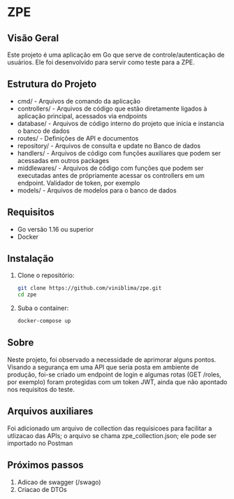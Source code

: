 # ZPE

## Visão Geral

Este projeto é uma aplicação em Go que serve de controle/autenticação de usuários. Ele foi desenvolvido para servir como teste para a ZPE.

## Estrutura do Projeto

- cmd/ - Arquivos de comando da aplicação
- controllers/ - Arquivos de código que estão diretamente ligados à aplicação principal, acessados via endpoints
- database/ - Arquivos de código interno do projeto que inicia e instancia o banco de dados
- routes/ - Definições de API e documentos
- repository/ - Arquivos de consulta e update no Banco de dados
- handlers/ - Arquivos de código com funções auxiliares que podem ser acessadas em outros packages
- middlewares/ - Arquivos de código com funções que podem ser executadas antes de própriamente acessar os controllers em um endpoint. Validador de token, por exemplo
- models/ - Arquivos de modelos para o banco de dados

## Requisitos

- Go versão 1.16 ou superior
- Docker

## Instalação

1. Clone o repositório:

   ```sh
   git clone https://github.com/viniblima/zpe.git
   cd zpe
   ```

2. Suba o container:
   ```sh
   docker-compose up
   ```

## Sobre

Neste projeto, foi observado a necessidade de aprimorar alguns pontos. Visando a segurança em uma API que seria posta em ambiente de produção, foi-se criado um endpoint de login e algumas rotas (GET /roles, por exemplo) foram protegidas com um token JWT, ainda que não apontado nos requisitos do teste.

## Arquivos auxiliares

Foi adicionado um arquivo de collection das requisicoes para facilitar a utlizacao das APIs; o arquivo se chama zpe_collection.json; ele pode ser importado no Postman

## Próximos passos

1. Adicao de swagger (/swago)
2. Criacao de DTOs
